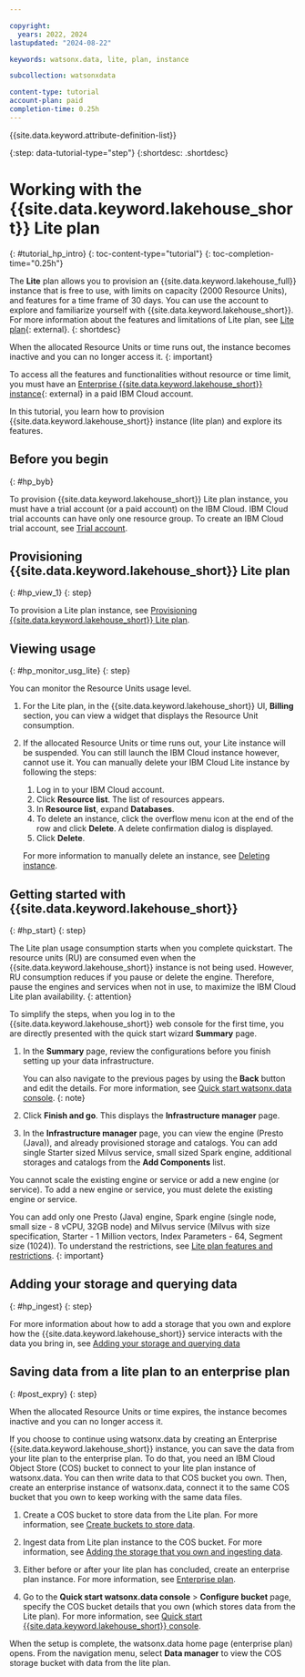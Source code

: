 ```yaml
---

copyright:
  years: 2022, 2024
lastupdated: "2024-08-22"

keywords: watsonx.data, lite, plan, instance

subcollection: watsonxdata

content-type: tutorial
account-plan: paid
completion-time: 0.25h
---
```



{{site.data.keyword.attribute-definition-list}}


{:step: data-tutorial-type="step"}
{:shortdesc: .shortdesc}


# Working with the {{site.data.keyword.lakehouse_short}} Lite plan
{: #tutorial_hp_intro}
{: toc-content-type="tutorial"}
{: toc-completion-time="0.25h"}

The **Lite** plan allows you to provision an {{site.data.keyword.lakehouse_full}} instance that is free to use, with limits on capacity (2000 Resource Units), and features for a time frame of 30 days. You can use the account to explore and familiarize yourself with {{site.data.keyword.lakehouse_short}}. For more information about the features and limitations of Lite plan, see [Lite plan](watsonxdata?topic=watsonxdata-pricing-plans-1#limitations-lite){: external}.
{: shortdesc}

When the allocated Resource Units or time runs out, the instance becomes inactive and you can no longer access it.
{: important}

To access all the features and functionalities without resource or time limit, you must have an [Enterprise {{site.data.keyword.lakehouse_short}} instance](watsonxdata?topic=watsonxdata-getting-started_1){: external} in a paid IBM Cloud account.

In this tutorial, you learn how to provision {{site.data.keyword.lakehouse_short}} instance (lite plan) and explore its features.

## Before you begin
{: #hp_byb}

To provision {{site.data.keyword.lakehouse_short}} Lite plan instance, you must have a trial account (or a paid account) on the IBM Cloud.
IBM Cloud trial accounts can have only one resource group. To create an IBM Cloud trial account, see [Trial account](https://cloud.ibm.com/docs/account?topic=account-accounts#trial).


## Provisioning {{site.data.keyword.lakehouse_short}} Lite plan
{: #hp_view_1}
{: step}

To provision a Lite plan instance, see [Provisioning {{site.data.keyword.lakehouse_short}} Lite plan](watsonxdata?topic=watsonxdata-tutorial_prov_lite_1).

## Viewing usage
{: #hp_monitor_usg_lite}
{: step}

You can monitor the Resource Units usage level.

1. For the Lite plan, in the {{site.data.keyword.lakehouse_short}} UI, **Billing** section, you can view a widget that displays the Resource Unit consumption.

1. If the allocated Resource Units or time runs out, your Lite instance will be suspended. You can still launch the IBM Cloud instance however, cannot use it. You can manually delete your IBM Cloud Lite instance by following the steps:

    1. Log in to your IBM Cloud account.
    2. Click **Resource list**. The list of resources appears.
    3. In **Resource list**, expand **Databases**.
    4. To delete an instance, click the overflow menu icon at the end of the row and click **Delete**. A delete confirmation dialog is displayed.
    5. Click **Delete**.

    For more information to manually delete an instance, see [Deleting instance](https://cloud.ibm.com/docs/watsonxdata?topic=watsonxdata-delete_lh).


## Getting started with {{site.data.keyword.lakehouse_short}}
{: #hp_start}
{: step}

The Lite plan usage consumption starts when you complete quickstart. The resource units (RU) are consumed even when the {{site.data.keyword.lakehouse_short}} instance is not being used. However, RU consumption reduces if you pause or delete the engine. Therefore, pause the engines and services when not in use, to maximize the IBM Cloud Lite plan availability.
{: attention}


To simplify the steps, when you log in to the {{site.data.keyword.lakehouse_short}} web console for the first time, you are directly presented with the quick start wizard **Summary** page.

1. In the **Summary** page, review the configurations before you finish setting up your data infrastructure.

    You can also navigate to the previous pages by using the **Back** button and edit the details. For more information, see [Quick start watsonx.data console](watsonxdata?topic=watsonxdata-quick_start).
    {: note}

2. Click **Finish and go**. This displays the **Infrastructure manager** page.

3. In the **Infrastructure manager** page, you can view the engine (Presto (Java)), and already provisioned storage and catalogs. You can add single Starter sized Milvus service, small sized Spark engine, additional storages and catalogs from the **Add Components** list.

You cannot scale the existing engine or service or add a new engine (or service). To add a new engine or service, you must delete the existing engine or service.

You can add only one Presto (Java) engine, Spark engine (single node, small size - 8 vCPU, 32GB node) and Milvus service (Milvus with size specification, Starter - 1 Million vectors, Index Parameters - 64, Segment size (1024)). To understand the restrictions, see [Lite plan features and restrictions](watsonxdata?topic=watsonxdata-pricing-plans-1).
{: important}

## Adding your storage and querying data
{: #hp_ingest}
{: step}

For more information about how to add a storage that you own and explore how the {{site.data.keyword.lakehouse_short}} service interacts with the data you bring in, see [Adding your storage and querying data](watsonxdata?topic=watsonxdata-tutorial_prov_custbckt1)

## Saving data from a lite plan to an enterprise plan
{: #post_expry}
{: step}

When the allocated Resource Units or time expires, the instance becomes inactive and you can no longer access it.

If you choose to continue using watsonx.data by creating an Enterprise {{site.data.keyword.lakehouse_short}} instance, you can save the data from your lite plan to the enterprise plan. To do that, you need an IBM Cloud Object Store (COS) bucket to connect to your lite plan instance of watsonx.data. You can then write data to that COS bucket you own. Then, create an enterprise instance of watsonx.data, connect it to the same COS bucket that you own to keep working with the same data files.


1. Create a COS bucket to store data from the Lite plan. For more information, see [Create buckets to store data](https://cloud.ibm.com/docs/cloud-object-storage?topic=cloud-object-storage-getting-started-cloud-object-storage#gs-create-buckets).

1. Ingest data from Lite plan instance to the COS bucket. For more information, see [Adding the storage that you own and ingesting data](watsonxdata?topic=watsonxdata-tutorial_prov_custbckt1#hp_ingest1).

2. Either before or after your lite plan has concluded, create an enterprise plan instance. For more information, see [Enterprise plan](watsonxdata?topic=watsonxdata-getting-started_1).

3. Go to the **Quick start watsonx.data console** > **Configure bucket** page, specify the COS bucket details that you own (which stores data from the Lite plan). For more information, see [Quick start {{site.data.keyword.lakehouse_short}} console](watsonxdata?topic=watsonxdata-quick_start).

When the setup is complete, the watsonx.data home page (enterprise plan) opens. From the navigation menu, select **Data manager** to view the COS storage bucket with data from the lite plan.
